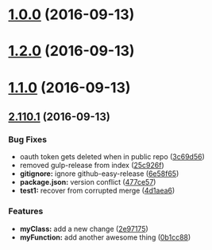 <a name="1.0.0"></a>
# [1.0.0](https://github.com/ajdruff/github-easy-release/compare/v1.2.0...v1.0.0) (2016-09-13)



<a name="1.2.0"></a>
# [1.2.0](https://github.com/ajdruff/github-easy-release/compare/v1.1.0...v1.2.0) (2016-09-13)



<a name="1.1.0"></a>
# [1.1.0](https://github.com/ajdruff/github-easy-release/compare/v2.110.1...v1.1.0) (2016-09-13)



<a name="2.110.1"></a>
## [2.110.1](https://github.com/ajdruff/github-easy-release/compare/3c69d56...v2.110.1) (2016-09-13)


### Bug Fixes

* oauth token gets deleted when in public repo ([3c69d56](https://github.com/ajdruff/github-easy-release/commit/3c69d56))
* removed gulp-release from index ([25c926f](https://github.com/ajdruff/github-easy-release/commit/25c926f))
* **gitignore:** ignore github-easy-release ([6e58f65](https://github.com/ajdruff/github-easy-release/commit/6e58f65))
* **package.json:** version conflict ([477ce57](https://github.com/ajdruff/github-easy-release/commit/477ce57))
* **test1:** recover from corrupted merge ([4d1aea6](https://github.com/ajdruff/github-easy-release/commit/4d1aea6))


### Features

* **myClass:** add a new change ([2e97175](https://github.com/ajdruff/github-easy-release/commit/2e97175))
* **myFunction:** add another awesome thing ([0b1cc88](https://github.com/ajdruff/github-easy-release/commit/0b1cc88))



